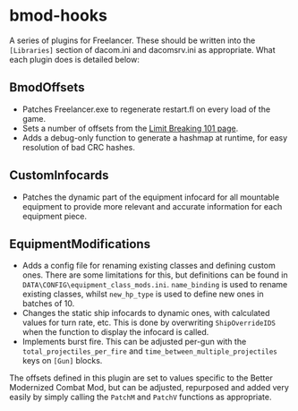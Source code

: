 # bmod-hooks

A series of plugins for Freelancer. These should be written into the `[Libraries]` section of dacom.ini and dacomsrv.ini as appropriate. What each plugin does is detailed below:

## BmodOffsets

- Patches Freelancer.exe to regenerate restart.fl on every load of the game.
- Sets a number of offsets from the [Limit Breaking 101 page](https://wiki.the-starport.net/FL%20Binaries/limit-breaking/).
- Adds a debug-only function to generate a hashmap at runtime, for easy resolution of bad CRC hashes.

## CustomInfocards

- Patches the dynamic part of the equipment infocard for all mountable equipment to provide more relevant and accurate information for each equipment piece.

## EquipmentModifications

- Adds a config file for renaming existing classes and defining custom ones. There are some limitations for this, but definitions can be found in `DATA\CONFIG\equipment_class_mods.ini`. `name_binding` is used to rename existing classes, whilst `new_hp_type` is used to define new ones in batches of 10.
- Changes the static ship infocards to dynamic ones, with calculated values for turn rate, etc. This is done by overwriting `ShipOverrideIDS` when the function to display the infocard is called.
- Implements burst fire. This can be adjusted per-gun with the `total_projectiles_per_fire` and `time_between_multiple_projectiles` keys on `[Gun]` blocks.

The offsets defined in this plugin are set to values specific to the Better Modernized Combat Mod, but can be adjusted, repurposed and added very easily by simply calling the `PatchM` and `PatchV` functions as appropriate.
